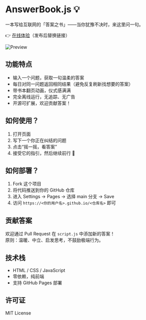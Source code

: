 # AnswerBook.js 💡

一本写给互联网的「答案之书」——当你犹豫不决时，来这里问一句。

👉 [在线体验](https://Theodoo.github.io/answer-book)（发布后替换链接）

![Preview](preview.png) <!-- 可截图保存为 preview.png -->

## 功能特点
- 输入一个问题，获取一句温柔的答案
- 每日对同一问题返回相同结果（避免反复刷新找想要的答案）
- 带书本翻页动画，仪式感满满
- 完全离线运行，无追踪、无广告
- 开源可扩展，欢迎贡献答案！

## 如何使用？
1. 打开页面
2. 写下一个你正在纠结的问题
3. 点击“摇一摇，看答案”
4. 接受它的指引，然后继续前行 🌟

## 如何部署？
1. Fork 这个项目
2. 将代码推送到你的 GitHub 仓库
3. 进入 Settings → Pages → 选择 main 分支 → Save
4. 访问 `https://<你的用户名>.github.io/<仓库名>` 即可

## 贡献答案
欢迎通过 Pull Request 在 `script.js` 中添加新的答案！  
原则：温暖、中立、启发思考，不鼓励极端行为。

## 技术栈
- HTML / CSS / JavaScript
- 零依赖，纯前端
- 支持 GitHub Pages 部署

## 许可证
MIT License
